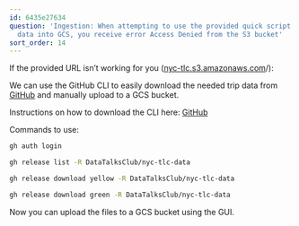 ```yaml
---
id: 6435e27634
question: 'Ingestion: When attempting to use the provided quick script to load trip
  data into GCS, you receive error Access Denied from the S3 bucket'
sort_order: 14
---
```


If the provided URL isn’t working for you ([nyc-tlc.s3.amazonaws.com](https://nyc-tlc.s3.amazonaws.com/trip+data)/):

We can use the GitHub CLI to easily download the needed trip data from [GitHub](https://github.com/DataTalksClub/nyc-tlc-data) and manually upload to a GCS bucket.

Instructions on how to download the CLI here: [GitHub](https://github.com/cli/cli)

Commands to use:

```bash
gh auth login

gh release list -R DataTalksClub/nyc-tlc-data

gh release download yellow -R DataTalksClub/nyc-tlc-data

gh release download green -R DataTalksClub/nyc-tlc-data
```

Now you can upload the files to a GCS bucket using the GUI.